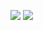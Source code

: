<a href="https://codeclimate.com/github/MatiasBoldrini/4_en_linea/maintainability"><img src="https://api.codeclimate.com/v1/badges/29c6e53ee151a5e6029c/maintainability" /></a>
<a href="https://codeclimate.com/github/MatiasBoldrini/4_en_linea/test_coverage"><img src="https://api.codeclimate.com/v1/badges/29c6e53ee151a5e6029c/test_coverage" /></a>